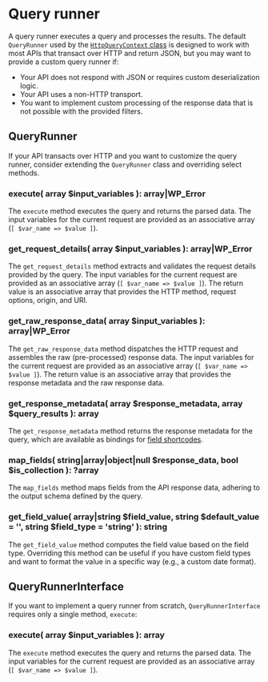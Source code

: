 # Query runner

A query runner executes a query and processes the results. The default `QueryRunner` used by the [`HttpQueryContext` class](query.md#HttpQueryContext) is designed to work with most APIs that transact over HTTP and return JSON, but you may want to provide a custom query runner if:

- Your API does not respond with JSON or requires custom deserialization logic.
- Your API uses a non-HTTP transport.
- You want to implement custom processing of the response data that is not possible with the provided filters.

## QueryRunner

If your API transacts over HTTP and you want to customize the query runner, consider extending the `QueryRunner` class and overriding select methods.

### execute( array $input_variables ): array|WP_Error

The `execute` method executes the query and returns the parsed data. The input variables for the current request are provided as an associative array (`[ $var_name => $value ]`).

### get_request_details( array $input_variables ): array|WP_Error

The `get_request_details` method extracts and validates the request details provided by the query. The input variables for the current request are provided as an associative array (`[ $var_name => $value ]`). The return value is an associative array that provides the HTTP method, request options, origin, and URI.

### get_raw_response_data( array $input_variables ): array|WP_Error

The `get_raw_response_data` method dispatches the HTTP request and assembles the raw (pre-processed) response data. The input variables for the current request are provided as an associative array (`[ $var_name => $value ]`). The return value is an associative array that provides the response metadata and the raw response data.

### get_response_metadata( array $response_metadata, array $query_results ): array

The `get_response_metadata` method returns the response metadata for the query, which are available as bindings for [field shortcodes](field-shortcodes.md).

### map_fields( string|array|object|null $response_data, bool $is_collection ): ?array

The `map_fields` method maps fields from the API response data, adhering to the output schema defined by the query.

### get_field_value( array|string $field_value, string $default_value = '', string $field_type = 'string' ): string

The `get_field_value` method computes the field value based on the field type. Overriding this method can be useful if you have custom field types and want to format the value in a specific way (e.g., a custom date format).

## QueryRunnerInterface

If you want to implement a query runner from scratch, `QueryRunnerInterface` requires only a single method, `execute`:

### execute( array $input_variables ): array

The `execute` method executes the query and returns the parsed data. The input variables for the current request are provided as an associative array (`[ $var_name => $value ]`).
